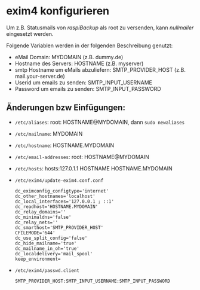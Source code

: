 # exim4 konfigurieren

Um z.B. Statusmails von *raspiBackup* als root zu versenden, kann *nullmailer* eingesetzt werden.

Folgende Variablen werden in der folgenden Beschreibung genutzt:

  - eMail Domain: MYDOMAIN (z.B. dummy.de)
  - Hostname des Servers: HOSTNAME (z.B. myserver)
  - smtp Hostname um eMails abzuliefern: SMTP_PROVIDER_HOST (z.B. mail.your-server.de)
  - Userid um emails zu senden: SMTP_INPUT_USERNAME
  - Password um emails zu senden: SMTP_INPUT_PASSWORD

## Änderungen bzw Einfügungen:

  - `/etc/aliases`: root: HOSTNAME@MYDOMAIN, dann `sudo newaliases`
  - `/etc/mailname`: MYDOMAIN
  - `/etc/hostname`: HOSTNAME.MYDOMAIN
  - `/etc/email-addresses`: root: HOSTNAME@MYDOMAIN
  - `/etc/hosts`: hosts:127.0.1.1 HOSTNAME HOSTNAME.MYDOMAIN
  - `/etc/exim4/update-exim4.conf.conf`

    ```
    dc_eximconfig_configtype='internet'
    dc_other_hostnames='localhost'
    dc_local_interfaces='127.0.0.1 ; ::1'
    dc_readhost='HOSTNAME.MYDOMAIN'
    dc_relay_domains=''
    dc_minimaldns='false'
    dc_relay_nets=''
    dc_smarthost='SMTP_PROVIDER_HOST'
    CFILEMODE='644'
    dc_use_split_config='false'
    dc_hide_mailname='true'
    dc_mailname_in_oh='true'
    dc_localdelivery='mail_spool'
    keep_environment=
    ```

  - `/etc/exim4/passwd.client`

    ```
    SMTP_PROVIDER_HOST:SMTP_INPUT_USERNAME:SMTP_INPUT_PASSWORD
    ```

[.status]: review-needed
[.source]: https://www.linux-tips-and-tricks.de/de/raspibackupcategoried/573-exim4-konfigurieren

